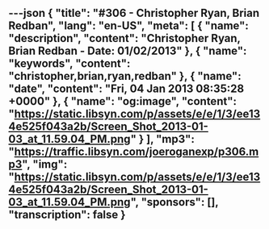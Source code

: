 ---json
{
  "title": "#306 - Christopher Ryan, Brian Redban",
  "lang": "en-US",
  "meta": [
    {
      "name": "description",
      "content": "Christopher Ryan, Brian Redban - Date: 01/02/2013"
    },
    {
      "name": "keywords",
      "content": "christopher,brian,ryan,redban"
    },
    {
      "name": "date",
      "content": "Fri, 04 Jan 2013 08:35:28 +0000"
    },
    {
      "name": "og:image",
      "content": "https://static.libsyn.com/p/assets/e/e/1/3/ee134e525f043a2b/Screen_Shot_2013-01-03_at_11.59.04_PM.png"
    }
  ],
  "mp3": "https://traffic.libsyn.com/joeroganexp/p306.mp3",
  "img": "https://static.libsyn.com/p/assets/e/e/1/3/ee134e525f043a2b/Screen_Shot_2013-01-03_at_11.59.04_PM.png",
  "sponsors": [],
  "transcription": false
}
---
<episode-header />

<timemark seconds="0" />

<transcribe-call-to-action />

<episode-footer />